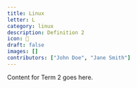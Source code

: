 ```yaml
---
title: Linux
letter: L
category: linux
description: Definition 2
icon: 🍄
draft: false
images: []
contributors: ["John Doe", "Jane Smith"]
---
```


Content for Term 2 goes here.
